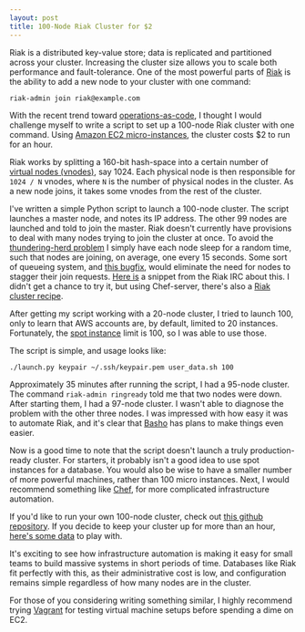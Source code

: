 ```yaml
---
layout: post
title: 100-Node Riak Cluster for $2
---
```


Riak is a distributed key-value store; data is replicated and partitioned
across your cluster. Increasing the cluster size allows you to scale both performance and
fault-tolerance. One of the most powerful parts of [Riak](http://wiki.basho.com/ "Riak") is the ability to add a new node to your cluster with one command:

    riak-admin join riak@example.com

With the recent trend toward [operations-as-code](http://en.wikipedia.org/wiki/DevOps "DevOps"),
I thought I would challenge myself to write a script to set up a 100-node Riak cluster with
one command. Using [Amazon EC2 micro-instances](http://aws.amazon.com/about-aws/whats-new/2010/09/09/announcing-micro-instances-for-amazon-ec2/ "micro instances"), the cluster costs $2 to run for an hour.

Riak works by splitting a 160-bit hash-space into a certain number of  
[virtual nodes (vnodes)](http://wiki.basho.com/How-Things-Work.html#The-Ring "vnode"), say 1024.
Each physical node is then responsible for `1024 / N` vnodes, where `N` is the number of physical
nodes in the cluster. As a new node joins, it takes some vnodes from the rest of
the cluster.

I've written a simple Python script to launch a 100-node cluster.
The script launches a master node, and notes its IP address. 
The other 99 nodes are launched and told to join the master. Riak doesn't currently have provisions
to deal with many nodes trying to join the cluster at once. To avoid the 
[thundering-herd problem](http://en.wikipedia.org/wiki/Thundering_herd_problem "thundering herd problem")
I simply have each node sleep for a random time, such that nodes are joining, on average,
one every 15 seconds. Some sort of queueing system, and
[this bugfix](https://issues.basho.com/show_bug.cgi?id=869 "bug 869"), would eliminate the
need for nodes to stagger their join requests. [Here is](https://gist.github.com/891586) a snippet
from the Riak IRC about this.
I didn't get a chance to try it, but using Chef-server, there's also a
[Riak cluster recipe](https://github.com/opscode/cookbooks/blob/master/riak/providers/cluster.rb "cluster recipe").

After getting my script working with a 20-node cluster, I tried to launch 100, only to learn
that AWS accounts are, by default, limited to 20 instances. Fortunately, the 
[spot instance](http://aws.amazon.com/ec2/spot-instances/ "EC2 spot instance") limit is
100, so I was able to use those.


The script is simple, and usage looks like:

    ./launch.py keypair ~/.ssh/keypair.pem user_data.sh 100

Approximately 35 minutes after running the script, I had a 95-node cluster. The command
`riak-admin ringready` told me that two nodes were down. After starting them, 
I had a 97-node cluster. I wasn't able to
diagnose the problem with the other three nodes.
I was impressed with how easy it was to automate Riak, and it's clear that
[Basho](http://www.basho.com/ "Basho") has plans to make things even easier.

Now is a good time to note that the script doesn't launch a truly production-ready cluster.
For starters, it probably isn't a good idea to use spot instances for a database.
You would also be wise to have a smaller number of more powerful machines, rather than
100 micro instances. Next, I would recommend something like 
[Chef](http://www.opscode.com/chef/ "Chef"), for more complicated infrastructure automation.

If you'd like to run your own 100-node cluster, check out
[this github repository](https://github.com/reiddraper/riak-ec2-cluster-launcher).
If you decide to keep your cluster up for more than an hour,
[here's some data](http://wiki.basho.com/Sample-Data.html "Riak sample data")
to play with.

It's exciting to see how infrastructure automation is making it easy for small teams
to build massive systems in short periods of time. Databases like Riak fit perfectly
with this, as their administrative cost is low, and configuration remains simple 
regardless of how many nodes are in the cluster. 

For those of you considering writing something similar, I highly recommend trying
[Vagrant](http://vagrantup.com/ "Vagrant") for testing virtual machine setups before
spending a dime on EC2.

